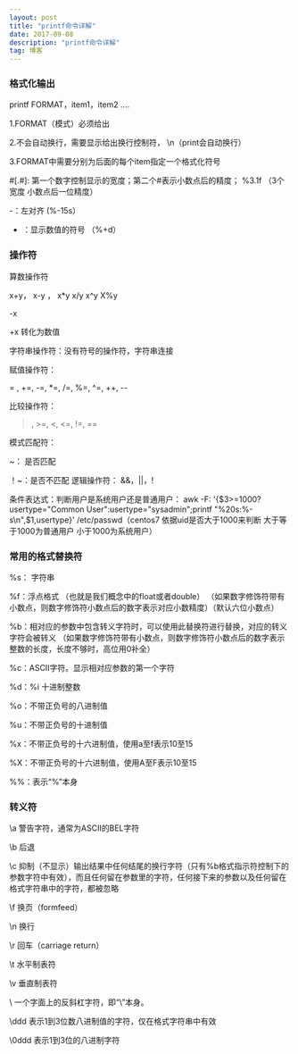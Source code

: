 ```yaml
---
layout: post
title: "printf命令详解"
date: 2017-09-08 
description: "printf命令详解"
tag: 博客 
---  
```


### 格式化输出   

printf  FORMAT，item1，item2 ….

  1.FORMAT（模式）必须给出

  2.不会自动换行，需要显示给出换行控制符， \n（print会自动换行）

  3.FORMAT中需要分别为后面的每个item指定一个格式化符号

  #[.#]: 第一个数字控制显示的宽度；第二个#表示小数点后的精度；
      %3.1f   （3个宽度 小数点后一位精度）

  -：左对齐  (%-15s）

  + ：显示数值的符号  （%+d）


### 操作符

算数操作符

  x+y，   x-y ， x*y   x/y   x^y   X%y
  
  -x
  
  +x 转化为数值

字符串操作符：没有符号的操作符，字符串连接

赋值操作符：
  
  = ,    +=,  -=,  *=,  /=,  %=,  ^=,  ++,   --

比较操作符：
  
  >, >=, <, <=, !=, ==

模式匹配符：
  
  ~： 是否匹配
  
  ！~：是否不匹配
逻辑操作符：  &&，||，!

 条件表达式：判断用户是系统用户还是普通用户：     awk -F: '{$3>=1000?usertype="Common User":usertype="sysadmin";printf "%20s:%-s\n",$1,usertype}' /etc/passwd（centos7 依据uid是否大于1000来判断 大于等于1000为普通用户 小于1000为系统用户）
      

### 常用的格式替换符

  %s： 字符串

  %f：浮点格式 （也就是我们概念中的float或者double）  （如果数字修饰符带有小数点，则数字修饰符小数点后的数字表示对应小数精度）（默认六位小数点）

  %b：相对应的参数中包含转义字符时，可以使用此替换符进行替换，对应的转义字符会被转义 （如果数字修饰符带有小数点，则数字修饰符小数点后的数字表示整数的长度，长度不够时，高位用0补全）

  %c：ASCII字符。显示相对应参数的第一个字符

  %d：%i 十进制整数

  %o：不带正负号的八进制值

  %u：不带正负号的十进制值

  %x：不带正负号的十六进制值，使用a至f表示10至15

  %X：不带正负号的十六进制值，使用A至F表示10至15

  %%：表示“%”本身

### 转义符
  \a  警告字符，通常为ASCII的BEL字符

  \b  后退

  \c  抑制（不显示）输出结果中任何结尾的换行字符（只有%b格式指示符控制下的参数字符中有效），而且任何留在参数里的字符，任何接下来的参数以及任何留在格式字符串中的字符，都被忽略

  \f   换页（formfeed）

  \n  换行

  \r   回车（carriage return）

  \t  水平制表符

  \v  垂直制表符

  \\  一个字面上的反斜杠字符，即“\”本身。

  \ddd  表示1到3位数八进制值的字符，仅在格式字符串中有效

  \0ddd   表示1到3位的八进制字符
